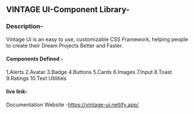 ## VINTAGE UI-Component Library-

### Description-
Vintage Ui is an easy to use, customizable CSS Framework, helping people to create their Dream Projects Better and Faster.

#### Components Defined  -
1.Alerts
2.Avatar
3.Badge
4.Buttons
5.Cards
6.Images
7.Input
8.Toast
9.Ratings
10.Text Utilities

#### live link-

Documentation Website -https://vintage-ui.netlify.app/
